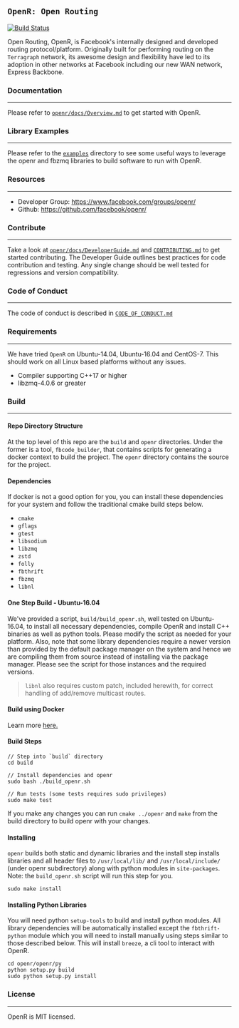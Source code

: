 

`OpenR: Open Routing`
---------------------

[![Build Status](https://travis-ci.org/facebook/openr.svg?branch=master)](https://travis-ci.org/facebook/openr)

Open Routing, OpenR, is Facebook's internally designed and developed routing
protocol/platform. Originally built for performing routing on the `Terragraph`
network, its awesome design and flexibility have led to its adoption in
other networks at Facebook including our new WAN network, Express Backbone.

### Documentation
---

Please refer to [`openr/docs/Overview.md`](openr/docs/Overview.md) to get
started with OpenR.

### Library Examples
---

Please refer to the [`examples`](examples) directory to see some useful ways to
leverage the openr and fbzmq libraries to build software to run with OpenR.

### Resources
---

* Developer Group: https://www.facebook.com/groups/openr/
* Github: https://github.com/facebook/openr/

### Contribute
---

Take a look at [`openr/docs/DeveloperGuide.md`](openr/docs/DeveloperGuide.md)
and [`CONTRIBUTING.md`](CONTRIBUTING.md) to get started contributing.
The Developer Guide outlines best practices for code contribution and testing.
Any single change should be well tested for regressions and version
compatibility.

### Code of Conduct
---

The code of conduct is described in [`CODE_OF_CONDUCT.md`](CODE_OF_CONDUCT.md)

### Requirements
---

We have tried `OpenR` on Ubuntu-14.04, Ubuntu-16.04 and CentOS-7.
This should work on all Linux based platforms without any issues.

* Compiler supporting C++17 or higher
* libzmq-4.0.6 or greater


### Build
---
#### Repo Directory Structure

At the top level of this repo are the `build` and `openr` directories. Under the
former is a tool, `fbcode_builder`, that contains scripts for generating a
docker context to build the project. The `openr` directory contains the
source for the project.

#### Dependencies

If docker is not a good option for you, you can install these dependencies for
your system and follow the traditional cmake build steps below.

* `cmake`
* `gflags`
* `gtest`
* `libsodium`
* `libzmq`
* `zstd`
* `folly`
* `fbthrift`
* `fbzmq`
* `libnl`

#### One Step Build - Ubuntu-16.04

We've provided a script, `build/build_openr.sh`, well tested on
Ubuntu-16.04, to install all necessary dependencies, compile OpenR and install
C++ binaries as well as python tools. Please modify the script as needed for
your platform. Also, note that some library dependencies require a newer version
than provided by the default package manager on the system and hence we are
compiling them from source instead of installing via the package manager. Please
see the script for those instances and the required versions.

> `libnl` also requires custom patch, included herewith, for correct handling
of add/remove multicast routes.

#### Build using Docker

Learn more [here.](https://github.com/facebook/openr/blob/master/build/fbcode_builder/README.md)

#### Build Steps

```
// Step into `build` directory
cd build

// Install dependencies and openr
sudo bash ./build_openr.sh

// Run tests (some tests requires sudo privileges)
sudo make test
```

If you make any changes you can run `cmake ../openr` and `make` from the build
directory to build openr with your changes.

#### Installing
`openr` builds both static and dynamic libraries and the install step installs
libraries and all header files to `/usr/local/lib/` and `/usr/local/include/`
(under openr subdirectory) along with python modules in `site-packages`.
Note: the `build_openr.sh` script will run this step for you.

```
sudo make install
```

#### Installing Python Libraries

You will need python `setup-tools` to build and install python modules. All
library dependencies will be automatically installed except the
`fbthrift-python` module which you will need to install manually using steps
similar to those described below. This will install `breeze`, a cli tool to
interact with OpenR.

```
cd openr/openr/py
python setup.py build
sudo python setup.py install
```

### License
---

OpenR is MIT licensed.

